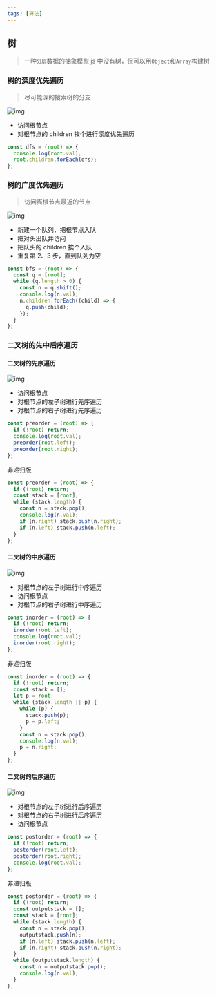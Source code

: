 ```yaml
---
tags: [算法]
---
```


## 树

> 一种`分层`数据的抽象模型
> js 中没有树，但可以用`Object`和`Array`构建树

### 树的深度优先遍历

> 尽可能深的搜索树的分支

![img](https://cdn.jsdelivr.net/gh/HarryPoint/oss@main/uPic/2022-03-11_13:10:15_sd.png)

- 访问根节点
- 对根节点的 children 挨个进行深度优先遍历

```js
const dfs = (root) => {
  console.log(root.val);
  root.children.forEach(dfs);
};
```

### 树的广度优先遍历

> 访问离根节点最近的节点

![img](https://cdn.jsdelivr.net/gh/HarryPoint/oss@main/uPic/2022-03-11_13:10:59_Mvrz19.png)

- 新建一个队列，把根节点入队
- 把对头出队并访问
- 把队头的 children 挨个入队
- 重复第 2、3 步，直到队列为空

```js
const bfs = (root) => {
  const q = [root];
  while (q.length > 0) {
    const n = q.shift();
    console.log(n.val);
    n.children.forEach((child) => {
      q.push(child);
    });
  }
};
```

### 二叉树的先中后序遍历

#### 二叉树的先序遍历

![img](https://cdn.jsdelivr.net/gh/HarryPoint/oss@main/uPic/2022-03-11_13:29:10_xc8g2M.png)

- 访问根节点
- 对根节点的左子树进行先序遍历
- 对根节点的右子树进行先序遍历

```js
const preorder = (root) => {
  if (!root) return;
  console.log(root.val);
  preorder(root.left);
  preorder(root.right);
};
```

非递归版

```js
const preorder = (root) => {
  if (!root) return;
  const stack = [root];
  while (stack.length) {
    const n = stack.pop();
    console.log(n.val);
    if (n.right) stack.push(n.right);
    if (n.left) stack.push(n.left);
  }
};
```

#### 二叉树的中序遍历

![img](https://cdn.jsdelivr.net/gh/HarryPoint/oss@main/uPic/2022-03-11_13:34:25_Il155f.png)

- 对根节点的左子树进行中序遍历
- 访问根节点
- 对根节点的右子树进行中序遍历

```js
const inorder = (root) => {
  if (!root) return;
  inorder(root.left);
  console.log(root.val);
  inorder(root.right);
};
```

非递归版

```js
const inorder = (root) => {
  if (!root) return;
  const stack = [];
  let p = root;
  while (stack.length || p) {
    while (p) {
      stack.push(p);
      p = p.left;
    }
    const n = stack.pop();
    console.log(n.val);
    p = n.right;
  }
};
```

#### 二叉树的后序遍历

![img](https://cdn.jsdelivr.net/gh/HarryPoint/oss@main/uPic/2022-03-11_13:39:33_2LqLwj.png)

- 对根节点的左子树进行后序遍历
- 对根节点的右子树进行后序遍历
- 访问根节点

```js
const postorder = (root) => {
  if (!root) return;
  postorder(root.left);
  postorder(root.right);
  console.log(root.val);
};
```

非递归版

```js
const postorder = (root) => {
  if (!root) return;
  const outputstack = [];
  const stack = [root];
  while (stack.length) {
    const n = stack.pop();
    outputstack.push(n);
    if (n.left) stack.push(n.left);
    if (n.right) stack.push(n.right);
  }
  while (outputstack.length) {
    const n = outputstack.pop();
    console.log(n.val);
  }
};
```
